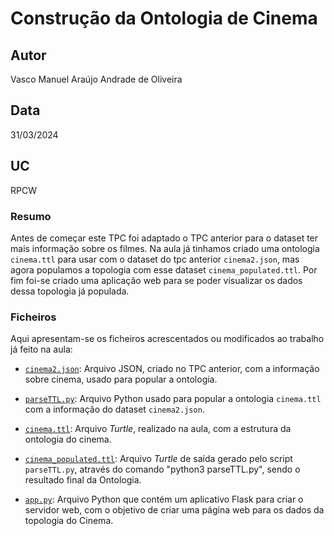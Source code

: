 # Construção da Ontologia de Cinema

## Autor
Vasco Manuel Araújo Andrade de Oliveira

## Data
31/03/2024

## UC
RPCW

### Resumo

Antes de começar este TPC foi adaptado o TPC anterior para o dataset ter mais informação sobre os filmes. Na aula já tinhamos criado uma ontologia `cinema.ttl` 
para usar com o dataset do tpc anterior `cinema2.json`, mas agora populamos a topologia com esse dataset `cinema_populated.ttl`. Por fim foi-se criado uma aplicação
web para se poder visualizar os dados dessa topologia já populada.

### Ficheiros

Aqui apresentam-se os ficheiros acrescentados ou modificados ao trabalho já feito na aula:

- [`cinema2.json`](cinema2.json): Arquivo JSON, criado no TPC anterior, com a informação sobre cinema, usado para popular a ontologia.

- [`parseTTL.py`](parseTTL.py): Arquivo Python usado para popular a ontologia `cinema.ttl` com a informação do dataset `cinema2.json`. 

- [`cinema.ttl`](cinema.ttl): Arquivo *Turtle*, realizado na aula, com a estrutura da ontologia do cinema.

- [`cinema_populated.ttl`](cinema_populated.ttl): Arquivo *Turtle* de saída gerado pelo script `parseTTL.py`, através do comando "python3 parseTTL.py", sendo o resultado final da Ontologia.

- [`app.py`](app.py):  Arquivo Python que contém um aplicativo Flask para criar o servidor web, com o objetivo de criar uma página web para os dados da topologia do Cinema.
